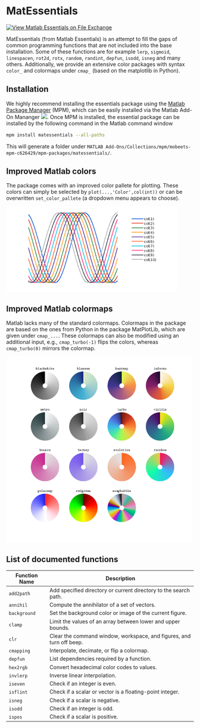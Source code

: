 # MatEssentials

[![View Matlab Essentials on File Exchange](https://www.mathworks.com/matlabcentral/images/matlab-file-exchange.svg)](https://nl.mathworks.com/matlabcentral/fileexchange/126989-matlab-essentials)

MatEssentials (from Matlab Essentials) is an attempt to fill the gaps of common programming functions that are not included into the base installation. Some of these functions are for example `lerp`, `sigmoid`, `linespacen`, `rot2d`, `rotx`,  `random`, `randint`, `depfun`, `isodd`, `isneg` and many others. Additionally, we provide an extensive color packages with syntax `color_` and colormaps under `cmap_` (based on the matplotlib in Python).

## Installation
We highly recommend installing the essentials package using the [Matlab Package Manager](https://nl.mathworks.com/matlabcentral/fileexchange/54548-mpm?s_tid=srchtitle) (MPM), which can be easily installed via the Matlab Add-On Mananger ![](https://nl.mathworks.com/help/matlab/matlab_env/add-ons_24x24.png). Once MPM is installed, the essential package can be installed by the following command in the Matlab command window

```bash
mpm install matessentials --all-paths
```

This will generate a folder under `MATLAB Add-Ons/Collections/mpm/mobeets-mpm-c626429/mpm-packages/matessentials/`.

## Improved Matlab colors
The package comes with an improved color pallete for plotting. These colors can simply be selected by `plot(...,'Color',col(int))` or can be overwritten
`set_color_pallete` (a dropdown menu appears to choose). 

<img src="./assets/colors.png" alt="Improved color pallete" height="230">

## Improved Matlab colormaps
Matlab lacks many of the standard colormaps. Colormaps in the package are based on the ones from Python in the package MatPlotLib, which are given under `cmap_...`. These colormaps can also be modified using an additional input, e.g., `cmap_turbo(-1)` flips the colors, whereas `cmap_turbo(0)` mirrors the colormap.

<img src="./assets/colormaps.png" alt="Improved color maps" height="500">

## List of documented functions
Function Name | Description
--- | ---
`add2path` |  Add specified directory or current directory to the search path.
`annihil` |  Compute the annihilator of a set of vectors.
`background` |  Set the background color or image of the current figure.
`clamp` |  Limit the values of an array between lower and upper bounds.
`clr` |  Clear the command window, workspace, and figures, and turn off beep.
`cmapping` |  Interpolate, decimate, or flip a colormap.
`depfun` |  List dependencies required by a function.
`hex2rgb` | Convert hexadecimal color codes to  values.
`invlerp` |  Inverse linear interpolation.
`iseven` |  Check if an integer is even.
`isflint` |  Check if a scalar or vector is a floating-point integer.
`isneg` |  Check if a scalar is negative.
`isodd` |  Check if an integer is odd.
`ispos` |  Check if a scalar is positive.

